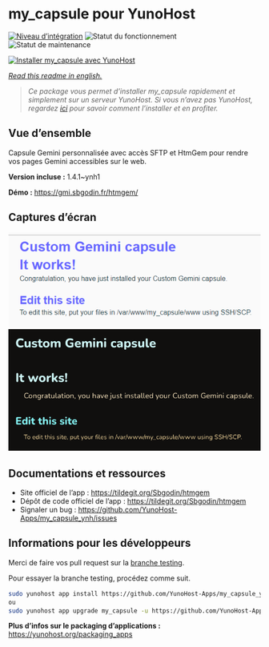 <!--
N.B.: This README was automatically generated by https://github.com/YunoHost/apps/tree/master/tools/README-generator
It shall NOT be edited by hand.
-->

# my_capsule pour YunoHost

[![Niveau d’intégration](https://dash.yunohost.org/integration/my_capsule.svg)](https://dash.yunohost.org/appci/app/my_capsule) ![Statut du fonctionnement](https://ci-apps.yunohost.org/ci/badges/my_capsule.status.svg) ![Statut de maintenance](https://ci-apps.yunohost.org/ci/badges/my_capsule.maintain.svg)

[![Installer my_capsule avec YunoHost](https://install-app.yunohost.org/install-with-yunohost.svg)](https://install-app.yunohost.org/?app=my_capsule)

*[Read this readme in english.](./README.md)*

> *Ce package vous permet d’installer my_capsule rapidement et simplement sur un serveur YunoHost.
Si vous n’avez pas YunoHost, regardez [ici](https://yunohost.org/#/install) pour savoir comment l’installer et en profiter.*

## Vue d’ensemble

Capsule Gemini personnalisée avec accès SFTP et HtmGem pour rendre vos pages Gemini accessibles sur le web.


**Version incluse :** 1.4.1~ynh1

**Démo :** https://gmi.sbgodin.fr/htmgem/

## Captures d’écran

![Capture d’écran de my_capsule](./doc/screenshots/screenshot2.png)
![Capture d’écran de my_capsule](./doc/screenshots/screenshot1.png)

## Documentations et ressources

* Site officiel de l’app : <https://tildegit.org/Sbgodin/htmgem>
* Dépôt de code officiel de l’app : <https://tildegit.org/Sbgodin/htmgem>
* Signaler un bug : <https://github.com/YunoHost-Apps/my_capsule_ynh/issues>

## Informations pour les développeurs

Merci de faire vos pull request sur la [branche testing](https://github.com/YunoHost-Apps/my_capsule_ynh/tree/testing).

Pour essayer la branche testing, procédez comme suit.

``` bash
sudo yunohost app install https://github.com/YunoHost-Apps/my_capsule_ynh/tree/testing --debug
ou
sudo yunohost app upgrade my_capsule -u https://github.com/YunoHost-Apps/my_capsule_ynh/tree/testing --debug
```

**Plus d’infos sur le packaging d’applications :** <https://yunohost.org/packaging_apps>